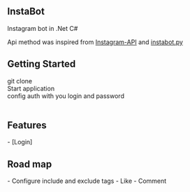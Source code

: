 ## InstaBot

Instagram bot in .Net C#

Api method was inspired from [Instagram-API](https://github.com/mgp25/Instagram-API) and [instabot.py](https://github.com/LevPasha/instabot.py)

<h2><a name="getting-started">Getting Started</a></h2>
git clone<br/>
Start application<br/>
config auth with you login and password<br/>
<br/>
<h2><a name="features">Features</a></h2>
 - [Login]
 
<br/>
<h2><a name="features">Road map</a></h2>
 - Configure include and exclude tags
 - Like
 - Comment
